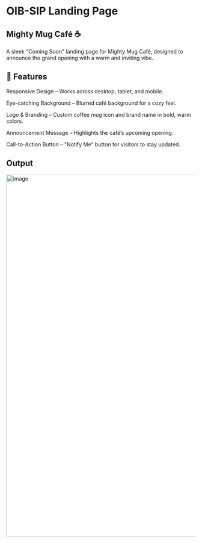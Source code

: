 # OIB-SIP Landing Page

## Mighty Mug Café ☕
A sleek "Coming Soon" landing page for Mighty Mug Café, designed to announce the grand opening with a warm and inviting vibe.

## 🚀 Features
Responsive Design – Works across desktop, tablet, and mobile.

Eye-catching Background – Blurred café background for a cozy feel.

Logo & Branding – Custom coffee mug icon and brand name in bold, warm colors.

Announcement Message – Highlights the café’s upcoming opening.

Call-to-Action Button – "Notify Me" button for visitors to stay updated.

## Output 
<img width="1918" height="962" alt="image" src="https://github.com/user-attachments/assets/36dd936c-d507-4774-a46e-e48ff6561985" />
